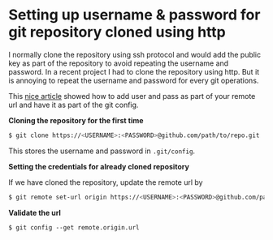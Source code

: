 # Setting up username & password for git repository cloned using http

I normally clone the repository using ssh protocol and would add the public key as part of the repository to avoid repeating the username and password.
In a recent project I had to clone the repository using http. But it is annoying to repeat the username and password for every git operations. 

This [nice article](https://www.shellhacks.com/git-config-username-password-store-credentials/) showed how to add user and pass as part of your remote url and have it as part of the git config.


**Cloning the repository for the first time**
```bash
$ git clone https://<USERNAME>:<PASSWORD>@github.com/path/to/repo.git
```
This stores the username and password in `.git/config`.

**Setting the credentials for already cloned repository**

If we have cloned the repository, update the remote url by 
```bash
$ git remote set-url origin https://<USERNAME>:<PASSWORD>@github.com/path/to/repo.git
```

**Validate the url**

`$ git config --get remote.origin.url`
